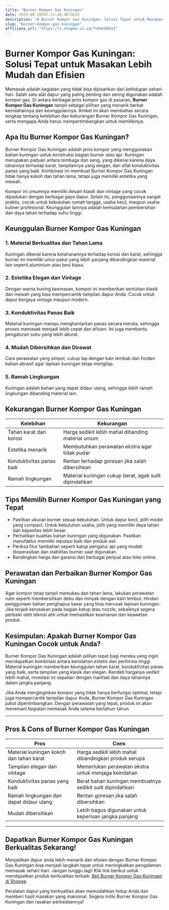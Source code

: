 ```yaml
---
title: "Burner Kompor Gas Kuningan"
date: 2025-08-29T07:11:48.967363Z
description: "# Burner Kompor Gas Kuningan: Solusi Tepat untuk Masakan Lebih Mudah dan Efisien..."
slug: "burner-kompor-gas-kuningan"
affiliate_url: "https://s.shopee.co.id/7V44C68VX2"
---
```

# Burner Kompor Gas Kuningan: Solusi Tepat untuk Masakan Lebih Mudah dan Efisien

Memasak adalah kegiatan yang tidak bisa dipisahkan dari kehidupan sehari-hari. Salah satu alat dapur yang paling penting dan sering digunakan adalah kompor gas. Di antara berbagai jenis kompor gas di pasaran, **Burner Kompor Gas Kuningan** tampil sebagai pilihan yang menarik berkat keindahannya dan keunggulannya. Artikel ini akan membahas secara lengkap tentang kelebihan dan kekurangan Burner Kompor Gas Kuningan, serta mengapa Anda harus mempertimbangkan untuk memilikinya.

## Apa Itu Burner Kompor Gas Kuningan?

Burner Kompor Gas Kuningan adalah jenis kompor yang menggunakan bahan kuningan untuk konstruksi bagian burner atau api. Kuningan merupakan paduan antara tembaga dan seng, yang dikenal karena daya tahannya terhadap karat, tampilannya yang elegan, dan sifat konduktivitas panas yang baik. Kombinasi ini membuat Burner Kompor Gas Kuningan tidak hanya kokoh dan tahan lama, tetapi juga memiliki estetika yang mewah.

Kompor ini umumnya memiliki desain klasik dan vintage yang cocok dipadukan dengan berbagai gaya dapur. Selain itu, penggunaannya sangat praktis, cocok untuk kebutuhan rumah tangga, usaha kecil, maupun usaha kuliner profesional. Keunggulan lainnya adalah kemudahan pembersihan dan daya tahan terhadap suhu tinggi.

## Keunggulan Burner Kompor Gas Kuningan

### 1. Material Berkualitas dan Tahan Lama
Kuningan dikenal karena ketahanannya terhadap korosi dan karat, sehingga burner ini memiliki umur pakai yang lebih panjang dibandingkan material lain seperti aluminium atau besi biasa.

### 2. Estetika Elegan dan Vintage
Dengan warna kuning keemasan, kompor ini memberikan sentuhan klasik dan mewah yang bisa mempercantik tampilan dapur Anda. Cocok untuk dapur bergaya vintage maupun modern.

### 3. Konduktivitas Panas Baik
Material kuningan mampu menghantarkan panas secara merata, sehingga proses memasak menjadi lebih cepat dan efisien. Ini juga membantu pengaturan suhu yang lebih akurat.

### 4. Mudah Dibersihkan dan Dirawat
Cara perawatan yang simpel, cukup lap dengan kain lembab dan hindari bahan abrasif agar lapisan kuningan tetap mengilap.

### 5. Ramah Lingkungan
Kuningan adalah bahan yang dapat didaur ulang, sehingga lebih ramah lingkungan dibanding material lain.

## Kekurangan Burner Kompor Gas Kuningan

| Kelebihan | Kekurangan |
|------------------------------|---------------------------------------------|
| Tahan karat dan korosi     | Harga sedikit lebih mahal dibanding material umum |
| Estetika menarik            | Membutuhkan perawatan ekstra agar tidak pudar |
| Konduktivitas panas baik    | Rentan terhadap goresan jika salah dibersihkan |
| Ramah lingkungan             | Material kuningan cukup berat, agak sulit dipindahkan |

## Tips Memilih Burner Kompor Gas Kuningan yang Tepat
- Pastikan ukuran burner sesuai kebutuhan. Untuk dapur kecil, pilih model yang compact. Untuk kebutuhan usaha, pilih yang memiliki daya tahan dan kapasitas lebih besar.
- Perhatikan kualitas bahan kuningan yang digunakan. Pastikan manufaktur memiliki reputasi baik dan produk asli.
- Periksa fitur tambahan seperti katup pengatur api yang mudah dioperasikan dan stabilitas burner saat digunakan.
- Bandingkan harga dan garansi dari berbagai penjual atau toko online.

## Perawatan dan Perbaikan Burner Kompor Gas Kuningan

Agar kompor tetap tampil memukau dan tahan lama, lakukan perawatan rutin seperti membersihkan debu dan minyak dengan kain lembut. Hindari penggunaan bahan penghapus kasar yang bisa merusak lapisan kuningan. Jika terjadi kerusakan pada bagian katup atau nozzle, sebaiknya segera perbaiki oleh teknisi ahli untuk memastikan keamanan dan keawetan produk.

## Kesimpulan: Apakah Burner Kompor Gas Kuningan Cocok untuk Anda?

Burner Kompor Gas Kuningan adalah pilihan tepat bagi mereka yang ingin mendapatkan kombinasi antara keindahan estetis dan performa tinggi. Material kuningan memberikan keunggulan tahan karat, konduktivitas panas yang baik, serta tampilan yang klasik dan elegan. Kendati harganya sedikit lebih mahal, investasi ini sepadan dengan manfaat dan daya tahannya dalam jangka panjang.

Jika Anda menginginkan kompor yang tidak hanya berfungsi optimal, tetapi juga mempercantik tampilan dapur Anda, Burner Kompor Gas Kuningan patut dipertimbangkan. Dengan perawatan yang tepat, produk ini akan menemani kegiatan memasak Anda selama bertahun-tahun.

---

## Pros & Cons of Burner Kompor Gas Kuningan

| **Pros** | **Cons** |
|------------------------------|-------------------------------------------------|
| Material kuningan kokoh dan tahan karat | Harga sedikit lebih mahal dibandingkan produk serupa |
| Tampilan elegan dan vintage | Memerlukan perawatan ekstra untuk menjaga keindahan |
| Konduktivitas panas yang baik | Berat bahan kuningan membuatnya sedikit sulit dipindahkan |
| Ramah lingkungan dan dapat didaur ulang | Rentan goresan jika salah dibersihkan |
| Mudah dibersihkan | Lebih bagus digunakan untuk keperluan jangka panjang |

---

## Dapatkan Burner Kompor Gas Kuningan Berkualitas Sekarang!

Menjadikan dapur anda lebih menarik dan efisien dengan Burner Kompor Gas Kuningan bisa menjadi langkah tepat untuk meningkatkan pengalaman memasak sehari-hari. Jangan tunggu lagi! Klik link berikut untuk mendapatkan produk berkualitas terbaik: [Beli Burner Kompor Gas Kuningan di Shopee](https://s.shopee.co.id/7V44C68VX2).

Peralatan dapur yang berkualitas akan memudahkan hidup Anda dan memberi hasil masakan yang maksimal. Segera miliki Burner Kompor Gas Kuningan dan rasakan perbedaannya!